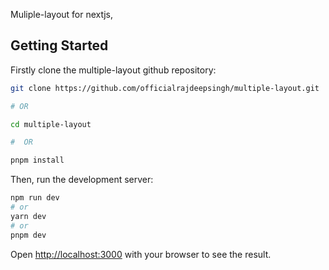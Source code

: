 Muliple-layout for nextjs, 

## Getting Started

Firstly clone the multiple-layout github repository:

```bash
git clone https://github.com/officialrajdeepsingh/multiple-layout.git

# OR

cd multiple-layout

#  OR

pnpm install

```

Then, run the development server:

```bash
npm run dev
# or
yarn dev
# or
pnpm dev
```

Open [http://localhost:3000](http://localhost:3000) with your browser to see the result.
